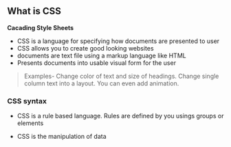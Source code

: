 
## **What is CSS**

**Cacading Style Sheets**
+ CSS is a language for specifying how documents are presented to user
+ CSS allows you to create good looking websites
+ documents are text file using a markup language like HTML
+ Presents documents into usable visual form for the user

> Examples- Change color of text and size of headings. Change single column text into a layout. You can even add animation.

### **CSS syntax**

+ CSS is a rule based language. Rules are defined by you usings groups or elements

+ CSS is the manipulation of data

